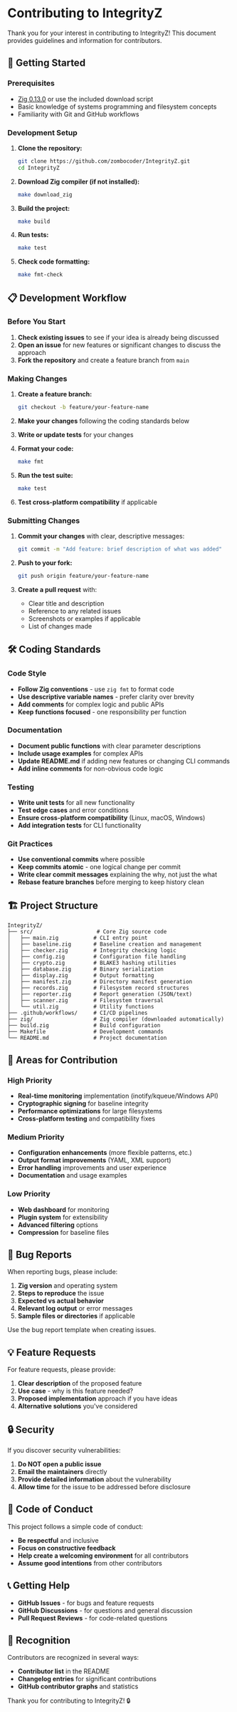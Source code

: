 # Contributing to IntegrityZ

Thank you for your interest in contributing to IntegrityZ! This document provides guidelines and information for contributors.

## 🚀 Getting Started

### Prerequisites

- [Zig 0.13.0](https://ziglang.org/download/) or use the included download script
- Basic knowledge of systems programming and filesystem concepts
- Familiarity with Git and GitHub workflows

### Development Setup

1. **Clone the repository:**
   ```bash
   git clone https://github.com/zombocoder/IntegrityZ.git
   cd IntegrityZ
   ```

2. **Download Zig compiler (if not installed):**
   ```bash
   make download_zig
   ```

3. **Build the project:**
   ```bash
   make build
   ```

4. **Run tests:**
   ```bash
   make test
   ```

5. **Check code formatting:**
   ```bash
   make fmt-check
   ```

## 📋 Development Workflow

### Before You Start

1. **Check existing issues** to see if your idea is already being discussed
2. **Open an issue** for new features or significant changes to discuss the approach
3. **Fork the repository** and create a feature branch from `main`

### Making Changes

1. **Create a feature branch:**
   ```bash
   git checkout -b feature/your-feature-name
   ```

2. **Make your changes** following the coding standards below

3. **Write or update tests** for your changes

4. **Format your code:**
   ```bash
   make fmt
   ```

5. **Run the test suite:**
   ```bash
   make test
   ```

6. **Test cross-platform compatibility** if applicable

### Submitting Changes

1. **Commit your changes** with clear, descriptive messages:
   ```bash
   git commit -m "Add feature: brief description of what was added"
   ```

2. **Push to your fork:**
   ```bash
   git push origin feature/your-feature-name
   ```

3. **Create a pull request** with:
   - Clear title and description
   - Reference to any related issues
   - Screenshots or examples if applicable
   - List of changes made

## 🛠 Coding Standards

### Code Style

- **Follow Zig conventions** - use `zig fmt` to format code
- **Use descriptive variable names** - prefer clarity over brevity
- **Add comments** for complex logic and public APIs
- **Keep functions focused** - one responsibility per function

### Documentation

- **Document public functions** with clear parameter descriptions
- **Include usage examples** for complex APIs
- **Update README.md** if adding new features or changing CLI commands
- **Add inline comments** for non-obvious code logic

### Testing

- **Write unit tests** for all new functionality
- **Test edge cases** and error conditions
- **Ensure cross-platform compatibility** (Linux, macOS, Windows)
- **Add integration tests** for CLI functionality

### Git Practices

- **Use conventional commits** where possible
- **Keep commits atomic** - one logical change per commit
- **Write clear commit messages** explaining the why, not just the what
- **Rebase feature branches** before merging to keep history clean

## 🏗 Project Structure

```
IntegrityZ/
├── src/                    # Core Zig source code
│   ├── main.zig           # CLI entry point
│   ├── baseline.zig       # Baseline creation and management
│   ├── checker.zig        # Integrity checking logic
│   ├── config.zig         # Configuration file handling
│   ├── crypto.zig         # BLAKE3 hashing utilities
│   ├── database.zig       # Binary serialization
│   ├── display.zig        # Output formatting
│   ├── manifest.zig       # Directory manifest generation
│   ├── records.zig        # Filesystem record structures
│   ├── reporter.zig       # Report generation (JSON/text)
│   ├── scanner.zig        # Filesystem traversal
│   └── util.zig           # Utility functions
├── .github/workflows/     # CI/CD pipelines
├── zig/                   # Zig compiler (downloaded automatically)
├── build.zig              # Build configuration
├── Makefile               # Development commands
└── README.md              # Project documentation
```

## 🎯 Areas for Contribution

### High Priority

- **Real-time monitoring** implementation (inotify/kqueue/Windows API)
- **Cryptographic signing** for baseline integrity
- **Performance optimizations** for large filesystems
- **Cross-platform testing** and compatibility fixes

### Medium Priority

- **Configuration enhancements** (more flexible patterns, etc.)
- **Output format improvements** (YAML, XML support)
- **Error handling** improvements and user experience
- **Documentation** and usage examples

### Low Priority

- **Web dashboard** for monitoring
- **Plugin system** for extensibility
- **Advanced filtering** options
- **Compression** for baseline files

## 🐛 Bug Reports

When reporting bugs, please include:

1. **Zig version** and operating system
2. **Steps to reproduce** the issue
3. **Expected vs actual behavior**
4. **Relevant log output** or error messages
5. **Sample files or directories** if applicable

Use the bug report template when creating issues.

## 💡 Feature Requests

For feature requests, please provide:

1. **Clear description** of the proposed feature
2. **Use case** - why is this feature needed?
3. **Proposed implementation** approach if you have ideas
4. **Alternative solutions** you've considered

## 🔒 Security

If you discover security vulnerabilities:

1. **Do NOT open a public issue**
2. **Email the maintainers** directly
3. **Provide detailed information** about the vulnerability
4. **Allow time** for the issue to be addressed before disclosure

## 🤝 Code of Conduct

This project follows a simple code of conduct:

- **Be respectful** and inclusive
- **Focus on constructive feedback**
- **Help create a welcoming environment** for all contributors
- **Assume good intentions** from other contributors

## 📞 Getting Help

- **GitHub Issues** - for bugs and feature requests
- **GitHub Discussions** - for questions and general discussion
- **Pull Request Reviews** - for code-related questions

## 🎉 Recognition

Contributors are recognized in several ways:

- **Contributor list** in the README
- **Changelog entries** for significant contributions
- **GitHub contributor graphs** and statistics

Thank you for contributing to IntegrityZ! 🔒